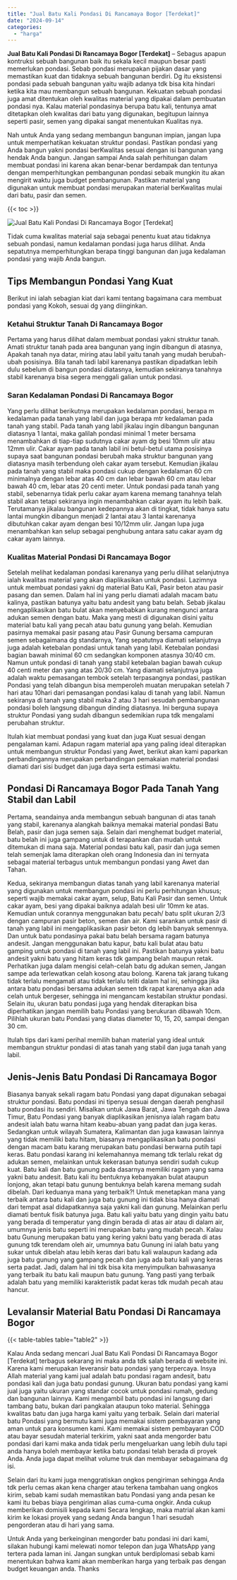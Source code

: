 ```yaml
---
title: "Jual Batu Kali Pondasi Di Rancamaya Bogor [Terdekat]"
date: "2024-09-14"
categories: 
  - "harga"
---
```


**Jual Batu Kali Pondasi Di Rancamaya Bogor \[Terdekat\]** – Sebagus apapun kontruksi sebuah bangunan baik itu sekala kecil maupun besar pasti memerlukan pondasi. Sebab pondasi merupakan pijakan dasar yang memastikan kuat dan tidaknya sebuah bangunan berdiri. Dg itu eksistensi pondasi pada sebuah bangunan yaitu wajib adanya tdk bisa kita hindari ketika kita mau membangun sebuah bangunan. Kekuatan sebuah pondasi juga amat ditentukan oleh kwalitas material yang dipakai dalam pembuatan pondasi nya. Kalau material pondasinya berupa batu kali, tentunya amat ditetapkan oleh kwalitas dari batu yang digunakan, begitupun lainnya seperti pasir, semen yang dipakai sangat menentukan Kualitas nya.

Nah untuk Anda yang sedang membangun bangunan impian, jangan lupa untuk memperhatikan kekuatan struktur pondasi. Pastikan pondasi yang Anda bangun yakni pondasi berKwalitas sesuai dengan isi bangunan yang hendak Anda bangun. Jangan sampai Anda salah perhitungan dalam membuat pondasi ini karena akan benar-benar berdampak dan tentunya dengan memperhitungkan pembangunan pondasi sebaik mungkin itu akan mengirit waktu juga budget pembangunan. Pastikan material yang digunakan untuk membuat pondasi merupakan material berKwalitas mulai dari batu, pasir dan semen.

{{< toc >}}

![Jual Batu Kali Pondasi Di Rancamaya Bogor [Terdekat]](/images/jual-batu-kali-29.png)

Tidak cuma kwalitas material saja sebagai penentu kuat atau tidaknya sebuah pondasi, namun kedalaman pondasi juga harus dilihat. Anda sepatutnya memperhitungkan berapa tinggi bangunan dan juga kedalaman pondasi yang wajib Anda bangun.

## Tips Membangun Pondasi Yang Kuat

Berikut ini ialah sebagian kiat dari kami tentang bagaimana cara membuat pondasi yang Kokoh, sesuai dg yang diinginkan.

### Ketahui Struktur Tanah Di Rancamaya Bogor

Pertama yang harus dilihat dalam membuat pondasi yakni struktur tanah. Amati struktur tanah pada area bangunan yang ingin dibangun di atasnya, Apakah tanah nya datar, miring atau labil yaitu tanah yang mudah berubah-ubah posisinya. Bila tanah tadi labil karenanya pastikan dipadatkan lebih dulu sebelum di bangun pondasi diatasnya, kemudian sekiranya tanahnya stabil karenanya bisa segera menggali galian untuk pondasi.

### Saran Kedalaman Pondasi Di Rancamaya Bogor

Yang perlu dilihat berikutnya merupakan kedalaman pondasi, berapa m kedalaman pada tanah yang labil dan juga berapa mtr kedalaman pada tanah yang stabil. Pada tanah yang labil jikalau ingin dibangun bangunan diatasnya 1 lantai, maka galilah pondasi minimal 1 meter bersama menambahkan di tiap-tiap sudutnya cakar ayam dg besi 10mm ulir atau 12mm ulir. Cakar ayam pada tanah labil ini betul-betul utama posisinya supaya saat bangunan pondasi berubah maka struktur bangunan yang diatasnya masih terbendung oleh cakar ayam tersebut. Kemudian jikalau pada tanah yang stabil maka pondasi cukup dengan kedalaman 60 cm minimalnya dengan lebar atas 40 cm dan lebar bawah 60 cm atau lebar bawah 40 cm, lebar atas 20 centi meter. Untuk pondasi pada tanah yang stabil, sebenarnya tidak perlu cakar ayam karena memang tanahnya telah stabil akan tetapi sekiranya ingin menambahkan cakar ayam itu lebih baik. Terutamanya jikalau bangunan kedepannya akan di tingkat, tidak hanya satu lantai mungkin dibangun menjadi 2 lantai atau 3 lantai karenanya dibutuhkan cakar ayam dengan besi 10/12mm ulir. Jangan lupa juga menambahkan kan selup sebagai penghubung antara satu cakar ayam dg cakar ayam lainnya.

### Kualitas Material Pondasi Di Rancamaya Bogor

Setelah melihat kedalaman pondasi karenanya yang perlu dilihat selanjutnya ialah kwalitas material yang akan diaplikasikan untuk pondasi. Lazimnya untuk membuat pondasi yakni dg material Batu Kali, Pasir beton atau pasir pasang dan semen. Dalam hal ini yang perlu diamati adalah macam batu kalinya, pastikan batunya yaitu batu andesit yang batu belah. Sebab jikalau mengaplikasikan batu bulat akan menyebabkan kurang mengunci antara adukan semen dengan batu. Maka yang mesti di digunakan disini yaitu material batu kali yang pecah atau batu gunung yang belah. Kemudian pasirnya memakai pasir pasang atau Pasir Gunung bersama campuran semen sebagaimana dg standarnya, Yang sepatutnya diamati selanjutnya juga adalah ketebalan pondasi untuk tanah yang labil. Ketebalan pondasi bagian bawah minimal 60 cm sedangkan komponen atasnya 30/40 cm. Namun untuk pondasi di tanah yang stabil ketebalan bagian bawah cukup 40 centi meter dan yang atas 20/30 cm. Yang diamati selanjutnya juga adalah waktu pemasangan tembok setelah terpasangnya pondasi, pastikan Pondasi yang telah dibangun bisa memperoleh muatan merupakan setelah 7 hari atau 10hari dari pemasangan pondasi kalau di tanah yang labil. Namun sekiranya di tanah yang stabil maka 2 atau 3 hari sesudah pembangunan pondasi boleh langsung dibangun dinding diatasnya. Ini berguna supaya struktur Pondasi yang sudah dibangun sedemikian rupa tdk mengalami perubahan struktur.

Itulah kiat membuat pondasi yang kuat dan juga Kuat sesuai dengan pengalaman kami. Adapun ragam material apa yang paling ideal diterapkan untuk membangun struktur Pondasi yang Awet, berikut akan kami paparkan perbandingannya merupakan perbandingan pemakaian material pondasi diamati dari sisi budget dan juga daya serta estimasi waktu.

## Pondasi Di Rancamaya Bogor Pada Tanah Yang Stabil dan Labil

Pertama, seandainya anda membangun sebuah bangunan di atas tanah yang stabil, karenanya alangkah baiknya memakai material pondasi Batu Belah, pasir dan juga semen saja. Selain dari menghemat budget material, batu belah ini juga gampang untuk di terapankan dan mudah untuk ditemukan di mana saja. Material pondasi batu kali, pasir dan juga semen telah semenjak lama diterapkan oleh orang Indonesia dan ini ternyata sebagai material terbagus untuk membangun pondasi yang Awet dan Tahan.

Kedua, sekiranya membangun diatas tanah yang labil karenanya material yang digunakan untuk membangun pondasi ini perlu perhitungan khusus; seperti wajib memakai cakar ayam, selup, Batu Kali Pasir dan semen. Untuk cakar ayam, besi yang dipakai baiknya adalah besi ulir 10mm ke atas. Kemudian untuk corannya menggunakan batu pecah/ batu split ukuran 2/3 dengan campuran pasir beton, semen dan air. Kami sarankan untuk pasir di tanah yang labil ini mengaplikasikan pasir beton dg lebih banyak semennya. Dan untuk batu pondasinya pakai batu belah bersama ragam batunya andesit. Jangan menggunakan batu kapur, batu kali bulat atau batu gamping untuk pondasi di tanah yang labil ini. Pastikan batunya yakni batu andesit yakni batu yang hitam keras tdk gampang belah maupun retak. Perhatikan juga dalam mengisi celah-celah batu dg adukan semen, Jangan sampe ada terlewatkan celah kosong atau bolong. Karena tak jarang tukang tidak terlalu mengamati atau tidak terlalu teliti dalam hal ini, sehingga jika antara batu pondasi bersama adukan semen tdk rapat karenanya akan ada celah untuk bergeser, sehingga ini mengancam kestabilan struktur pondasi. Selain itu, ukuran batu pondasi juga yang hendak diterapkan bisa diperhatikan jangan memilih batu Pondasi yang berukuran dibawah 10cm. Pilihlah ukuran batu Pondasi yang diatas diameter 10, 15, 20, sampai dengan 30 cm.

Itulah tips dari kami perihal memilih bahan material yang ideal untuk membangun struktur pondasi di atas tanah yang stabil dan juga tanah yang labil.

## Jenis-Jenis Batu Pondasi Di Rancamaya Bogor

Biasanya banyak sekali ragam batu Pondasi yang dapat digunakan sebagai struktur pondasi. Batu pondasi ini tipenya sesuai dengan daerah penghasil batu pondasi itu sendiri. Misalkan untuk Jawa Barat, Jawa Tengah dan Jawa Timur, Batu Pondasi yang banyak diaplikasikan jenisnya ialah ragam batu andesit ialah batu warna hitam keabu-abuan yang padat dan juga keras. Sedangkan untuk wilayah Sumatera, Kalimantan dan juga kawasan lainnya yang tidak memiliki batu hitam, biasanya mengaplikasikan batu pondasi dengan macam batu karang merupakan batu pondasi berwarna putih tapi keras. Batu pondasi karang ini kelemahannya memang tdk terlalu rekat dg adukan semen, melainkan untuk kekerasan batunya sendiri sudah cukup kuat. Batu kali dan batu gunung pada dasarnya memiliki ragam yang sama yakni batu andesit. Batu kali itu bentuknya kebanyakan bulat ataupun lonjong, akan tetapi batu gunung bentuknya belah karena memang sudah dibelah. Dari keduanya mana yang terbaik?! Untuk menetapkan mana yang terbaik antara batu kali dan juga batu gunung ini tidak bisa hanya diamati dari tempat asal didapatkannya saja yakni kali dan gunung. Melainkan perlu diamati bentuk fisik batunya juga. Batu kali yaitu batu yang dingin yaitu batu yang berada di temperatur yang dingin berada di atas air atau di dalam air, umumnya jenis batu seperti ini merupakan batu yang mudah pecah. Kalau batu Gunung merupakan batu yang kering yakni batu yang berada di atas gunung tdk terendam oleh air, umumnya batu Gunung ini ialah batu yang sukar untuk dibelah atau lebih keras dari batu kali walaupun kadang ada juga batu gunung yang gampang pecah dan juga ada batu kali yang keras serta padat. Jadi, dalam hal ini tdk bisa kita menyimpulkan bahwasanya yang terbaik itu batu kali maupun batu gunung. Yang pasti yang terbaik adalah batu yang memiliki karakteristik padat keras tdk mudah pecah atau hancur.

## Levalansir Material Batu Pondasi Di Rancamaya Bogor

{{< table-tables table="table2" >}}

Kalau Anda sedang mencari Jual Batu Kali Pondasi Di Rancamaya Bogor \[Terdekat\] terbagus sekarang ini maka anda tdk salah berada di website ini. Karena kami merupakan leveransir batu pondasi yang terpercaya. Insya Allah material yang kami jual adalah batu pondasi ragam andesit, batu pondasi kali dan juga batu pondasi gunung. Ukuran batu pondasi yang kami jual juga yaitu ukuran yang standar cocok untuk pondasi rumah, gedung dan bangunan lainnya. Kami mengambil batu pondasi ini langsung dari tambang batu, bukan dari pangkalan ataupun toko material. Sehingga kwalitas batu dan juga harga kami yaitu yang terbaik. Selain dari material batu Pondasi yang bermutu kami juga memakai sistem pembayaran yang aman untuk para konsumen kami. Kami memakai sistem pembayaran COD atau bayar sesudah material terkirim, yakni saat anda mengorder batu pondasi dari kami maka anda tidak perlu mengeluarkan uang lebih dulu tapi anda hanya boleh membayar ketika batu pondasi telah berada di proyek Anda. Anda juga dapat melihat volume truk dan membayar sebagaimana dg isi.

Selain dari itu kami juga menggratiskan ongkos pengiriman sehingga Anda tdk perlu cemas akan kena charger atau terkena tambahan uang ongkos kirim, sebab kami sudah memastikan batu Pondasi yang anda pesan ke kami itu bebas biaya pengiriman alias cuma-cuma ongkir. Anda cukup memberikan domisili kepada kami Secara lengkap, maka matrial akan kami kirim ke lokasi proyek yang sedang Anda bangun 1 hari sesudah pengorderan atau di hari yang sama.

Untuk Anda yang berkeinginan mengorder batu pondasi ini dari kami, silakan hubungi kami melewati nomor telepon dan juga WhatsApp yang tertera pada laman ini. Jangan sungkan untuk berdiplomasi sebab kami menentukan bahwa kami akan memberikan harga yang terbaik pas dengan budget keuangan anda. Thanks

